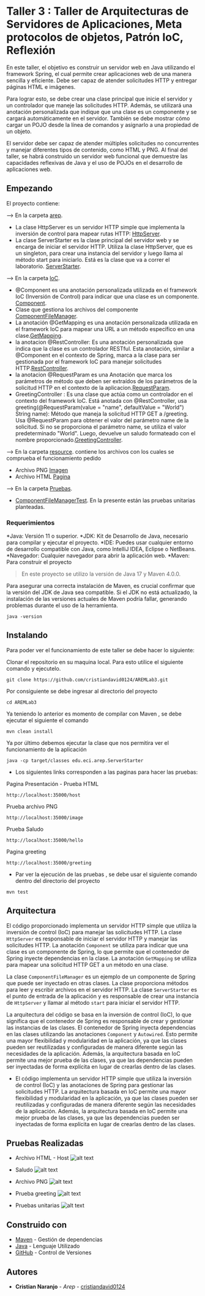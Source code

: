 # Taller 3 : Taller de Arquitecturas de Servidores de Aplicaciones, Meta protocolos de objetos, Patrón IoC, Reflexión

En este taller, el objetivo es construir un servidor web en Java utilizando el framework Spring, el cual permite crear aplicaciones web de una manera sencilla y eficiente. Debe ser capaz de atender solicitudes HTTP y entregar páginas HTML e imágenes.

Para lograr esto, se debe crear una clase principal que inicie el servidor y un controlador que maneje las solicitudes HTTP. Además, se utilizará una anotación personalizada que indique que una clase es un componente y se cargará automáticamente en el servidor. También se debe mostrar cómo cargar un POJO desde la línea de comandos y asignarlo a una propiedad de un objeto.

El servidor debe ser capaz de atender múltiples solicitudes no concurrentes y manejar diferentes tipos de contenido, como HTML y PNG. Al final del taller, se habrá construido un servidor web funcional que demuestre las capacidades reflexivas de Java y el uso de POJOs en el desarrollo de aplicaciones web.

## Empezando

El proyecto contiene:

--> En la carpeta [arep](https://github.com/cristiandavid0124/AREMLab3/tree/main/src/main/java/edu/eci/arep).

- La clase HttpServer es un servidor HTTP simple que implementa la inversión de control para mapear rutas HTTP: [HttpServer](https://github.com/cristiandavid0124/AREMLab3/blob/main/src/main/java/edu/eci/arep/HttpServer.java).
- La clase ServerStarter es la clase principal del servidor web y se encarga de iniciar el servidor HTTP. Utiliza la clase HttpServer, que es un singleton, para crear una instancia del servidor y luego llama al método start para iniciarlo. Está es la clase que va a correr el laboratorio. [ServerStarter](https://github.com/cristiandavid0124/AREMLab3/blob/main/src/main/java/edu/eci/arep/ServerStarter.java).

--> En la carpeta [loC](https://github.com/cristiandavid0124/AREMLab3/tree/main/src/main/java/edu/eci/IoC).

- @Component es una anotación personalizada utilizada en el framework IoC (Inversión de Control) para indicar que una clase es un componente. [Component](https://github.com/cristiandavid0124/AREMLab3/blob/main/src/main/java/edu/eci/IoC/Component.java).
-  Clase que gestiona los archivos del componente [ComponentFileManager](https://github.com/cristiandavid0124/AREMLab3/blob/main/src/main/java/edu/eci/IoC/ComponentFileManager.java).
-  La anotación @GetMapping es una anotación personalizada utilizada en el framework IoC para mapear una URL a un método específico en una clase.[GetMapping](https://github.com/cristiandavid0124/AREMLab3/blob/main/src/main/java/edu/eci/IoC/GetMapping.java).
- la anotacion @RestController: Es una anotación personalizada que indica que la clase es un controlador RESTful. Esta anotación, similar a @Component en el contexto de Spring, marca a la clase para ser gestionada por el framework IoC para manejar solicitudes HTTP.[RestController](https://github.com/cristiandavid0124/AREMLab3/blob/main/src/main/java/edu/eci/IoC/RestController.java).
- la anotacion @RequestParam  es una Anotación que marca los parámetros de método que deben ser extraídos de los parámetros de la solicitud HTTP en el contexto de la aplicacion.[RequestParam](https://github.com/cristiandavid0124/AREMLab3/blob/main/src/main/java/edu/eci/IoC/RequestParam.java).
- GreetingController : Es una clase que actúa como un controlador en el contexto del framework IoC. Está anotada con @RestController, usa greeting(@RequestParam(value = "name", defaultValue = "World") String name): Método que maneja la solicitud HTTP GET a /greeting. Usa @RequestParam para obtener el valor del parámetro name de la solicitud. Si no se proporciona el parámetro name, se utiliza el valor predeterminado "World". Luego, devuelve un saludo formateado con el nombre proporcionado.[GreetingController](https://github.com/cristiandavid0124/AREMLab3/blob/main/src/main/java/edu/eci/IoC/GreetingController.java).

--> En la carpeta [resource](https://github.com/cristiandavid0124/AREMLab3/tree/main/src/main/resource). contiene los archivos con los cuales se comprueba el funcionamiento pedido

- Archivo PNG [Imagen](https://github.com/cristiandavid0124/AREMLab3/blob/main/src/main/resource/Kit.png)
- Archivo HTML [Pagina](https://github.com/cristiandavid0124/AREMLab3/blob/main/src/main/resource/PruebaHtml.html)

--> En la carpeta [Pruebas](https://github.com/cristiandavid0124/AREMLab3/tree/main/src/test/java/edu/eci/arep).

- [ComponentFileManagerTest](https://github.com/cristiandavid0124/AREMLab3/blob/main/src/test/java/edu/eci/arep/ComponentFileManagerTest.java). En la presente están las pruebas unitarias planteadas.




### Requerimientos

*Java: Versión 11 o superior.
*JDK: Kit de Desarrollo de Java, necesario para compilar y ejecutar el proyecto.
*IDE: Puedes usar cualquier entorno de desarrollo compatible con Java, como IntelliJ IDEA, Eclipse o NetBeans.
*Navegador: Cualquier navegador para abrir la aplicación web.
*Maven: Para construir el proyecto


> En este proyecto se utilizo la versión de Java 17 y Maven 4.0.0.


Para asegurar una correcta instalación de Maven, es crucial confirmar que la versión del JDK de Java sea compatible. Si el JDK no está actualizado, la instalación de las versiones actuales de Maven podría fallar, generando problemas durante el uso de la herramienta.
```
java -version 
```

## Instalando

Para poder ver el funcionamiento de este taller se debe hacer lo siguiente:

Clonar el repositorio en su maquina local. Para esto utilice el siguiente comando y ejecutelo.

```
git clone https://github.com/cristiandavid0124/AREMLab3.git
```

Por consiguiente se debe ingresar al directorio del proyecto 

```
cd AREMLab3
```
Ya teniendo lo anterior es momento de compilar con Maven , se debe ejecutar el siguiente el comando
```
mvn clean install
```

Ya por último debemos ejecutar la clase que nos permitira ver el funcionamiento de la aplicación
```
java -cp target/classes edu.eci.arep.ServerStarter
```

- Los siguientes links corresponden a las paginas para hacer las pruebas:
  
Pagina Presentación - Prueba HTML
```
http://localhost:35000/host
```
Prueba archivo PNG
```
http://localhost:35000/image
```
Prueba Saludo
```
http://localhost:35000/hello
```
Pagina greeting 
```
http://localhost:35000/greeting
```


- Par ver la ejecución de las pruebas , se debe usar el siguiente comando dentro del directorio del proyecto
```
mvn test
```
  
## Arquitectura

 El código proporcionado implementa un servidor HTTP simple que utiliza la inversión de control (IoC) para manejar las solicitudes HTTP. La clase `HttpServer` es responsable de iniciar el servidor HTTP y manejar las solicitudes HTTP. La anotación `Component` se utiliza para indicar que una clase es un componente de Spring, lo que permite que el contenedor de Spring inyecte dependencias en la clase. La anotación `GetMapping` se utiliza para mapear una solicitud HTTP GET a un método en una clase.

La clase `ComponentFileManager` es un ejemplo de un componente de Spring que puede ser inyectado en otras clases. La clase proporciona métodos para leer y escribir archivos en el servidor HTTP. La clase `ServerStarter` es el punto de entrada de la aplicación y es responsable de crear una instancia de `HttpServer` y llamar al método `start` para iniciar el servidor HTTP.

La arquitectura del código se basa en la inversión de control (IoC), lo que significa que el contenedor de Spring es responsable de crear y gestionar las instancias de las clases. El contenedor de Spring inyecta dependencias en las clases utilizando las anotaciones `Component` y `Autowired`. Esto permite una mayor flexibilidad y modularidad en la aplicación, ya que las clases pueden ser reutilizadas y configuradas de manera diferente según las necesidades de la aplicación. Además, la arquitectura basada en IoC permite una mejor prueba de las clases, ya que las dependencias pueden ser inyectadas de forma explícita en lugar de crearlas dentro de las clases.

- El código implementa un servidor HTTP simple que utiliza la inversión de control (IoC) y las anotaciones de Spring para gestionar las solicitudes HTTP. La arquitectura basada en IoC permite una mayor flexibilidad y modularidad en la aplicación, ya que las clases pueden ser reutilizadas y configuradas de manera diferente según las necesidades de la aplicación. Además, la arquitectura basada en IoC permite una mejor prueba de las clases, ya que las dependencias pueden ser inyectadas de forma explícita en lugar de crearlas dentro de las clases.



## Pruebas Realizadas

- Archivo HTML - Host 
![alt text](img/image4.png)

- Saludo
![alt text](img/image-2.png)


- Archivo PNG 
![alt text](img/image-1.png)

- Prueba  greeting
![alt text](img/image-3.png)

- Pruebas unitarias 
![alt text](img/image.png)



## Construido con

* [Maven](https://maven.apache.org/) - Gestión de dependencias
* [Java](https://www.java.com/es/) - Lenguaje Utilizado
* [GitHub](https://git-scm.com/) - Control de Versiones



## Autores

* **Cristian Naranjo** - *Arep* - [cristiandavid0124](https://github.com/cristiandavid0124)
